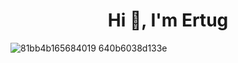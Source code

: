 ####








<h1 align="center">Hi 👋, I'm Ertug</h1>



![81bb4b165684019 640b6038d133e](https://github.com/ertugakmann/ertugakmann/assets/134059022/acb457e2-ea95-4712-9521-1349020d5990)
